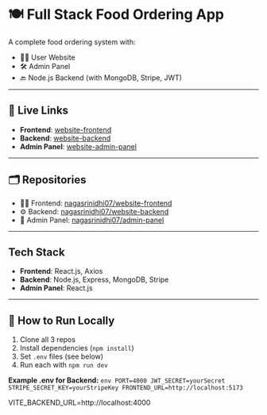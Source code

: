 # 🍽️ Full Stack Food Ordering App

A complete food ordering system with:
- 🧑‍💻 User Website
- 🛠️ Admin Panel
- 🔙 Node.js Backend (with MongoDB, Stripe, JWT)

---

## 🔗 Live Links

- **Frontend**: [website-frontend](https://website-frontend-ewy9.onrender.com)
- **Backend**: [website-backend](https://website-backend-6jiz.onrender.com)
- **Admin Panel**: [website-admin-panel](https://website-admin-panel.onrender.com)

---

## 🗂️ Repositories

- 👨‍🍳 Frontend: [nagasrinidhi07/website-frontend](https://github.com/nagasrinidhi07/website-frontend)
- ⚙️ Backend: [nagasrinidhi07/website-backend](https://github.com/nagasrinidhi07/website-backend)
- 🧾 Admin Panel: [nagasrinidhi07/admin-panel](https://github.com/nagasrinidhi07/admin-panel)

---

##  Tech Stack

- **Frontend**: React.js, Axios
- **Backend**: Node.js, Express, MongoDB, Stripe
- **Admin Panel**: React.js

---

## 🚀 How to Run Locally

1. Clone all 3 repos  
2. Install dependencies (`npm install`)  
3. Set `.env` files (see below)  
4. Run each with `npm run dev`

**Example .env for Backend:**
``env
PORT=4000
JWT_SECRET=yourSecret
STRIPE_SECRET_KEY=yourStripeKey
FRONTEND_URL=http://localhost:5173``

VITE_BACKEND_URL=http://localhost:4000

